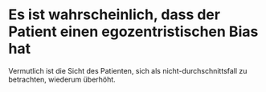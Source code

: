 # Es ist wahrscheinlich, dass der Patient einen egozentristischen Bias hat

Vermutlich ist die Sicht des Patienten, sich als nicht-durchschnittsfall zu betrachten, wiederum überhöht.